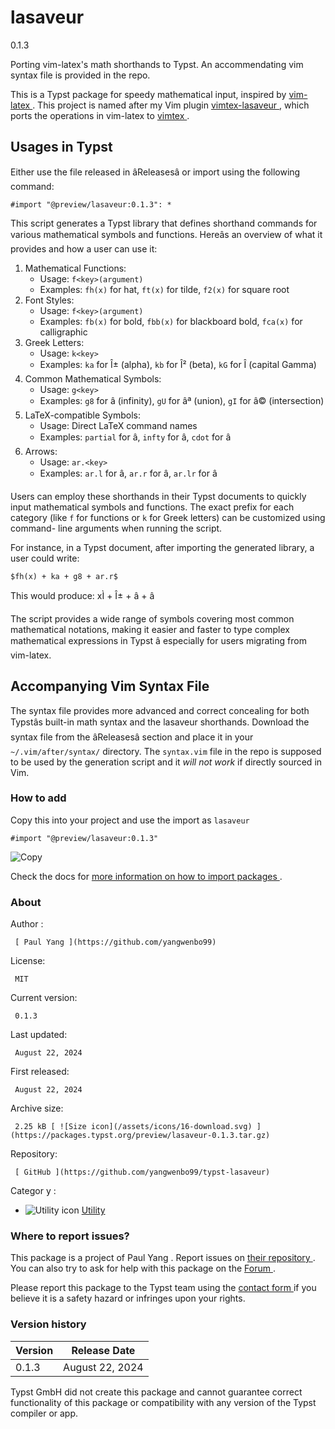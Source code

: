 #  lasaveur

0.1.3

Porting vim-latex's math shorthands to Typst. An accommendating vim syntax
file is provided in the repo.

This is a Typst package for speedy mathematical input, inspired by [ vim-latex
](https://github.com/vim-latex/vim-latex) . This project is named after my Vim
plugin [ vimtex-lasaveur ](https://github.com/yangwenbo99/vimtex-lasaveur) ,
which ports the operations in vim-latex to [ vimtex
](https://github.com/lervag/vimtex) .

##  Usages in Typst

Either use the file released in âReleasesâ or import using the following
command:

    
    
    #import "@preview/lasaveur:0.1.3": *
    

This script generates a Typst library that defines shorthand commands for
various mathematical symbols and functions. Hereâs an overview of what it
provides and how a user can use it:

  1. Mathematical Functions: 
     * Usage: ` f<key>(argument) `
     * Examples: ` fh(x) ` for hat, ` ft(x) ` for tilde, ` f2(x) ` for square root 
  2. Font Styles: 
     * Usage: ` f<key>(argument) `
     * Examples: ` fb(x) ` for bold, ` fbb(x) ` for blackboard bold, ` fca(x) ` for calligraphic 
  3. Greek Letters: 
     * Usage: ` k<key> `
     * Examples: ` ka ` for Î± (alpha), ` kb ` for Î² (beta), ` kG ` for Î (capital Gamma) 
  4. Common Mathematical Symbols: 
     * Usage: ` g<key> `
     * Examples: ` g8 ` for â (infinity), ` gU ` for âª (union), ` gI ` for â© (intersection) 
  5. LaTeX-compatible Symbols: 
     * Usage: Direct LaTeX command names 
     * Examples: ` partial ` for â, ` infty ` for â, ` cdot ` for â 
  6. Arrows: 
     * Usage: ` ar.<key> `
     * Examples: ` ar.l ` for â, ` ar.r ` for â, ` ar.lr ` for â 

Users can employ these shorthands in their Typst documents to quickly input
mathematical symbols and functions. The exact prefix for each category (like `
f ` for functions or ` k ` for Greek letters) can be customized using command-
line arguments when running the script.

For instance, in a Typst document, after importing the generated library, a
user could write:

    
    
    $fh(x) + ka + g8 + ar.r$
    

This would produce: xÌ + Î± + â + â

The script provides a wide range of symbols covering most common mathematical
notations, making it easier and faster to type complex mathematical
expressions in Typst â especially for users migrating from vim-latex.

##  Accompanying Vim Syntax File

The syntax file provides more advanced and correct concealing for both
Typstâs built-in math syntax and the lasaveur shorthands. Download the
syntax file from the âReleasesâ section and place it in your `
~/.vim/after/syntax/ ` directory. The ` syntax.vim ` file in the repo is
supposed to be used by the generation script and it _will not work_ if
directly sourced in Vim.

###  How to add

Copy this into your project and use the import as  ` lasaveur `

    
    
    #import "@preview/lasaveur:0.1.3"

![Copy](/assets/icons/16-copy.svg)

Check the docs for  [ more information on how to import packages
](https://typst.app/docs/reference/scripting/#packages) .

###  About

Author  :

     [ Paul Yang ](https://github.com/yangwenbo99)
License:

     MIT 
Current version:

     0.1.3 
Last updated:

     August 22, 2024 
First released:

     August 22, 2024 
Archive size:

     2.25 kB [ ![Size icon](/assets/icons/16-download.svg) ](https://packages.typst.org/preview/lasaveur-0.1.3.tar.gz)
Repository:

     [ GitHub ](https://github.com/yangwenbo99/typst-lasaveur)
Categor  y  :

    

  * ![Utility icon](/assets/icons/16-hammer.svg) [ Utility ](https://typst.app/universe/search/?category=utility)

###  Where to report issues?

This  package  is a project of  Paul Yang  .  Report issues on  [ their
repository ](https://github.com/yangwenbo99/typst-lasaveur) .  You can also
try to ask for help with this  package  on the  [ Forum
](https://forum.typst.app) .

Please report this  package  to the Typst team using the  [ contact form
](https://typst.app/contact) if you believe it is a safety hazard or infringes
upon your rights.

###  Version history

Version  |  Release Date   
---|---  
0.1.3  |  August 22, 2024   
  
Typst GmbH did not create this  package  and cannot guarantee correct
functionality of this  package  or compatibility with any version of the Typst
compiler or app.

